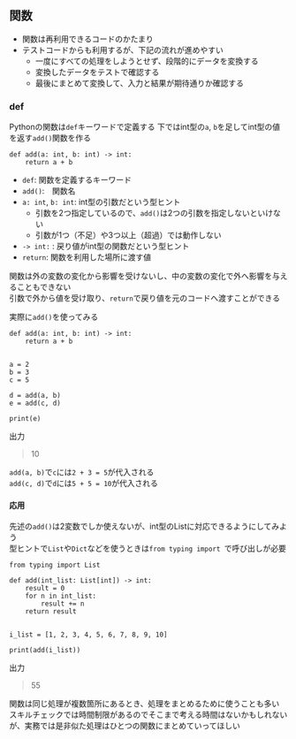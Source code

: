## 関数
- 関数は再利用できるコードのかたまり
- テストコードからも利用するが、下記の流れが進めやすい
    - 一度にすべての処理をしようとせず、段階的にデータを変換する
    - 変換したデータをテストで確認する
    - 最後にまとめて変換して、入力と結果が期待通りか確認する

### def
Pythonの関数は`def`キーワードで定義する
下ではint型の`a`, `b`を足してint型の値を返す`add()`関数を作る

```python=
def add(a: int, b: int) -> int:
    return a + b
```

- `def`: 関数を定義するキーワード  
- `add()`:　関数名  
- `a: int`, `b: int`: int型の引数だという型ヒント
    - 引数を2つ指定しているので、`add()`は2つの引数を指定しないといけない
    - 引数が1つ（不足）や3つ以上（超過）では動作しない
- `-> int:` : 戻り値がint型の関数だという型ヒント
- `return`: 関数を利用した場所に渡す値

関数は外の変数の変化から影響を受けないし、中の変数の変化で外へ影響を与えることもできない  
引数で外から値を受け取り、`return`で戻り値を元のコードへ渡すことができる  

実際に`add()`を使ってみる
```python=
def add(a: int, b: int) -> int:
    return a + b


a = 2
b = 3
c = 5

d = add(a, b)
e = add(c, d)

print(e)

```

出力
> 10

`add(a, b)`で`c`には`2 + 3 = 5`が代入される  
`add(c, d)`で`d`には`5 + 5 = 10`が代入される

#### 応用
先述の`add()`は2変数でしか使えないが、int型のListに対応できるようにしてみよう  
型ヒントで`List`や`Dict`などを使うときは`from typing import `で呼び出しが必要

```python=
from typing import List

def add(int_list: List[int]) -> int:
    result = 0
    for n in int_list:
        result += n
    return result
    

i_list = [1, 2, 3, 4, 5, 6, 7, 8, 9, 10]

print(add(i_list))

```

出力
> 55


関数は同じ処理が複数箇所にあるとき、処理をまとめるために使うことも多い  
スキルチェックでは時間制限があるのでそこまで考える時間はないかもしれないが、実務では是非似た処理はひとつの関数にまとめていってほしい
